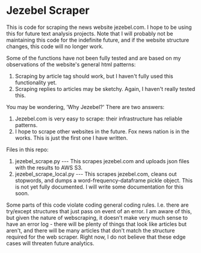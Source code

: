 Jezebel Scraper
===============

This is code for scraping the news website jezebel.com. I hope to be using
this for future text analysis projects. Note that I will probably not be
maintaining this code for the indefinite future, and if the website structure
changes, this code will no longer work.

Some of the functions have not been fully tested and are based on my
observations of the website's general html patterns:

1. Scraping by article tag should work, but I haven't fully used this functionality yet.
2. Scraping replies to articles may be sketchy. Again, I haven't really tested this.

You may be wondering, 'Why Jezebel?' There are two answers:

1. Jezebel.com is very easy to scrape: their infrastructure has reliable patterns.
2. I hope to scrape other websites in the future. Fox news nation is in the works. This is just the first one I have written.

Files in this repo:
1. jezebel_scrape.py --- This scrapes jezebel.com and uploads json files with the results to AWS S3.
2. jezebel_scrape_local.py --- This scrapes jezebel.com, cleans out stopwords, and dumps a word-frequency-dataframe pickle object. This is not yet fully documented. I will write some documentation for this soon.

Some parts of this code violate coding general coding rules. I.e. there are
try/except structures that just pass on event of an error. I am aware of this,
but given the nature of webscraping, it doesn't make very much sense to have
an error log - there will be plenty of things that look like articles but
aren't, and there will be many articles that don't match the structure
required for the web scraper. Right now, I do not believe that these edge
cases will threaten future analytics.
